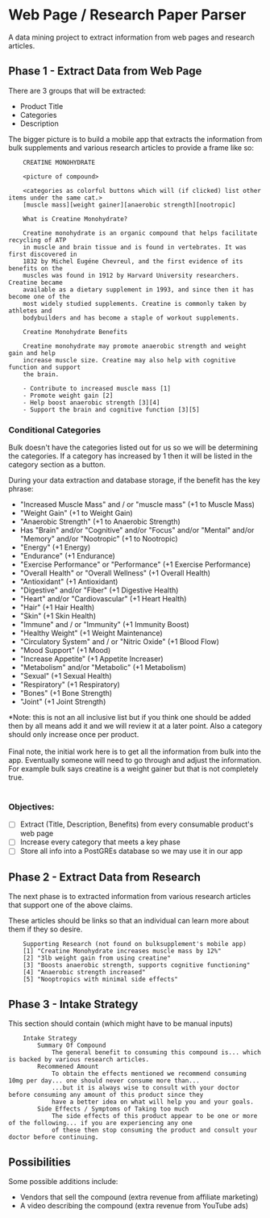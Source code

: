 # Web Page / Research Paper Parser
A data mining project to extract information from web pages and research articles.

## Phase 1 - Extract Data from Web Page
There are 3 groups that will be extracted:
<ul>
    <li>Product Title</li>
    <li>Categories</li>
    <li>Description</li>
</ul>

The bigger picture is to build a mobile app that extracts the information from bulk supplements
and various research articles to provide a frame like so:

```buildoutcfg
    CREATINE MONOHYDRATE

    <picture of compound>

    <categories as colorful buttons which will (if clicked) list other items under the same cat.>
    [muscle mass][weight gainer][anaerobic strength][nootropic]

    What is Creatine Monohydrate?

    Creatine monohydrate is an organic compound that helps facilitate recycling of ATP
    in muscle and brain tissue and is found in vertebrates. It was first discovered in
    1832 by Michel Eugéne Chevreul, and the first evidence of its benefits on the
    muscles was found in 1912 by Harvard University researchers. Creatine became
    available as a dietary supplement in 1993, and since then it has become one of the
    most widely studied supplements. Creatine is commonly taken by athletes and
    bodybuilders and has become a staple of workout supplements.

    Creatine Monohydrate Benefits

    Creatine monohydrate may promote anaerobic strength and weight gain and help
    increase muscle size. Creatine may also help with cognitive function and support
    the brain.

    - Contribute to increased muscle mass [1]
    - Promote weight gain [2]
    - Help boost anaerobic strength [3][4]
    - Support the brain and cognitive function [3][5]
```

### Conditional Categories
Bulk doesn't have the categories listed out for us so we will be determining the categories.
If a category has increased by 1 then it will be listed in the category section as a button.

During your data extraction and database storage, if the benefit has the key phrase:
<ul>
    <li>"Increased Muscle Mass" and / or "muscle mass" (+1 to Muscle Mass)</li>
    <li>"Weight Gain" (+1 to Weight Gain)</li>
    <li>"Anaerobic Strength" (+1 to Anaerobic Strength)</li>
    <li>Has "Brain" and/or "Cognitive" and/or "Focus" and/or "Mental" and/or "Memory" and/or "Nootropic" (+1 to Nootropic)</li>
    <li>"Energy" (+1 Energy)</li>
    <li>"Endurance" (+1 Endurance)</li>
    <li>"Exercise Performance" or "Performance" (+1 Exercise Performance)</li>
    <li>"Overall Health" or "Overall Wellness" (+1 Overall Health)</li>
    <li>"Antioxidant" (+1 Antioxidant)</li>
    <li>"Digestive" and/or "Fiber" (+1 Digestive Health)</li>
    <li>"Heart" and/or "Cardiovascular" (+1 Heart Health)</li>
    <li>"Hair" (+1 Hair Health)</li>
    <li>"Skin" (+1 Skin Health)</li>
    <li>"Immune" and / or "Immunity" (+1 Immunity Boost)</li>
    <li>"Healthy Weight" (+1 Weight Maintenance)</li>
    <li>"Circulatory System" and / or "Nitric Oxide" (+1 Blood Flow)</li>
    <li>"Mood Support" (+1 Mood)</li>
    <li>"Increase Appetite" (+1 Appetite Increaser)</li>
    <li>"Metabolism" and/or "Metabolic" (+1 Metabolism)</li>
    <li>"Sexual" (+1 Sexual Health)</li>
    <li>"Respiratory" (+1 Respiratory)</li>
    <li>"Bones" (+1 Bone Strength)</li>
    <li>"Joint" (+1 Joint Strength)</li>
</ul>
*Note: this is not an all inclusive list but if you think one should be added then by all means add it and we
will review it at a later point. Also a category should only increase once per product.
<br><br>
Final note, the initial work here is to get all the information from bulk into the app.
Eventually someone will need to go through and adjust the information. For example bulk
says creatine is a weight gainer but that is not completely true.
<br><br>

### Objectives:

- [ ] Extract (Title, Description, Benefits) from every consumable product's web page
- [ ] Increase every category that meets a key phase
- [ ] Store all info into a PostGREs database so we may use it in our app

## Phase 2 - Extract Data from Research
The next phase is to extracted information from various research articles that support one of the above claims.

These articles should be links so that an individual can learn more about them if they so desire.
```buildoutcfg
    Supporting Research (not found on bulksupplement's mobile app)
    [1] "Creatine Monohydrate increases muscle mass by 12%"
    [2] "3lb weight gain from using creatine"
    [3] "Boosts anaerobic strength, supports cognitive functioning"
    [4] "Anaerobic strength increased"
    [5] "Nooptropics with minimal side effects"
```

## Phase 3 - Intake Strategy
This section should contain (which might have to be manual inputs)
```buildoutcfg
    Intake Strategy
        Summary Of Compound
            The general benefit to consuming this compound is... which is backed by various research articles.
        Recommened Amount
            To obtain the effects mentioned we recommend consuming 10mg per day... one should never consume more than...
            ...but it is always wise to consult with your doctor before consuming any amount of this product since they
            have a better idea on what will help you and your goals.
        Side Effects / Symptoms of Taking too much
            The side effects of this product appear to be one or more of the following... if you are experiencing any one
            of these then stop consuming the product and consult your doctor before continuing.
```

## Possibilities
Some possible additions include:
<ul>
    <li>Vendors that sell the compound (extra revenue from affiliate marketing)</li>
    <li>A video describing the compound (extra revenue from YouTube ads)</li>
</ul>
